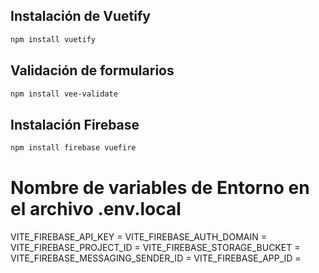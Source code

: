 ## Instalación de Vuetify

```sh
npm install vuetify
```

## Validación de formularios

```sh
npm install vee-validate
```

## Instalación Firebase

```sh
npm install firebase vuefire
```


# Nombre de variables de Entorno en el archivo .env.local

VITE_FIREBASE_API_KEY = 
VITE_FIREBASE_AUTH_DOMAIN = 
VITE_FIREBASE_PROJECT_ID = 
VITE_FIREBASE_STORAGE_BUCKET = 
VITE_FIREBASE_MESSAGING_SENDER_ID = 
VITE_FIREBASE_APP_ID = 